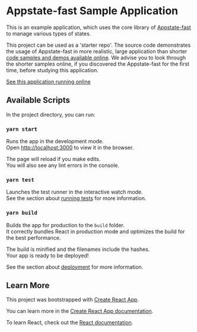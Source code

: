 
# Appstate-fast Sample Application

This is an example application, which uses the core library of [Appstate-fast](https://github.com/pathscale/appstate-fast) to manage various types of states.

This project can be used as a 'starter repo'.
The source code demonstrates the usage of Appstate-fast in more realistic, large application than shorter [code samples and demos available online](https://vue3.dev/).
We advise you to look through the shorter samples online, if you discovered the Appstate-fast for the first time, before studying this application.

[See this application running online](https://vue3.dev/demo-todolist/)

## Available Scripts

In the project directory, you can run:

### `yarn start`

Runs the app in the development mode.<br />
Open [http://localhost:3000](http://localhost:3000) to view it in the browser.

The page will reload if you make edits.<br />
You will also see any lint errors in the console.

### `yarn test`

Launches the test runner in the interactive watch mode.<br />
See the section about [running tests](https://facebook.github.io/create-react-app/docs/running-tests) for more information.

### `yarn build`

Builds the app for production to the `build` folder.<br />
It correctly bundles React in production mode and optimizes the build for the best performance.

The build is minified and the filenames include the hashes.<br />
Your app is ready to be deployed!

See the section about [deployment](https://facebook.github.io/create-react-app/docs/deployment) for more information.

## Learn More

This project was bootstrapped with [Create React App](https://github.com/facebook/create-react-app).

You can learn more in the [Create React App documentation](https://facebook.github.io/create-react-app/docs/getting-started).

To learn React, check out the [React documentation](https://reactjs.org/).
